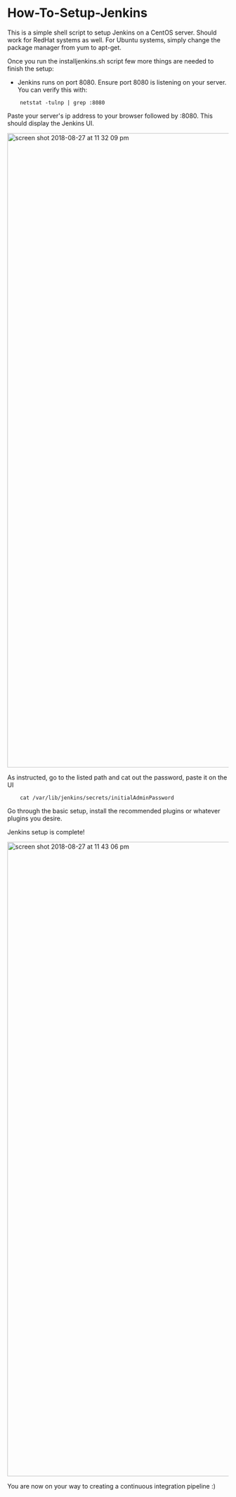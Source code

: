 # How-To-Setup-Jenkins
This is a simple shell script to setup Jenkins on a CentOS server. Should work for RedHat systems as well. For Ubuntu systems, simply change the package manager from yum to apt-get. 

Once you run the installjenkins.sh script few more things are needed to finish the setup:

 - Jenkins runs on port 8080. Ensure port 8080 is listening on your server. You can verify this with:
	
```
	netstat -tulnp | grep :8080 
```
Paste your server's ip address to your browser followed by :8080. This should display the Jenkins UI. 

<img width="1440" alt="screen shot 2018-08-27 at 11 32 09 pm" src="https://user-images.githubusercontent.com/30080956/44701015-11f35500-aa52-11e8-88f0-968502be3b02.png">

As instructed, go to the listed path and cat out the password, paste it on the UI 

```
	cat /var/lib/jenkins/secrets/initialAdminPassword
```


Go through the basic setup, install the recommended plugins or whatever plugins you desire. 

Jenkins setup is complete! 

<img width="1440" alt="screen shot 2018-08-27 at 11 43 06 pm" src="https://user-images.githubusercontent.com/30080956/44701174-110ef300-aa53-11e8-822c-c3a32d44004d.png">

You are now on your way to creating a continuous integration pipeline :) 



 
